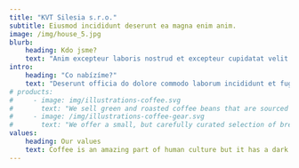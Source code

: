 ```yaml
---
title: "KVT Silesia s.r.o."
subtitle: Eiusmod incididunt deserunt ea magna enim anim.
image: /img/house_5.jpg
blurb:
    heading: Kdo jsme?
    text: "Anim excepteur laboris nostrud et excepteur cupidatat velit. Ex non eiusmod mollit dolore dolor sint culpa duis. Anim velit eu id tempor adipisicing labore magna anim."
intro:
    heading: "Co nabízíme?"
    text: "Deserunt officia do dolore commodo laborum incididunt et fugiat esse ad occaecat cupidatat ullamco. Culpa dolor ad non sunt magna ut. Labore sit Lorem exercitation adipisicing cupidatat. Officia ex culpa esse commodo veniam irure laborum ad do tempor amet non consectetur. Id tempor deserunt aute amet laborum ad aliqua cillum. Velit est adipisicing ullamco dolor nulla amet labore eiusmod ipsum exercitation."
# products:
#     - image: img/illustrations-coffee.svg
#       text: "We sell green and roasted coffee beans that are sourced directly from independent farmers and farm cooperatives. We’re proud to offer a variety of coffee beans grown with great care for the environment and local communities. Check our post or contact us directly for current availability."
#     - image: /img/illustrations-coffee-gear.svg
#       text: "We offer a small, but carefully curated selection of brewing gear and tools for every taste and experience level. No matter if you roast your own beans or just bought your first french press, you’ll find a gadget to fall in love with in our shop."
values:
    heading: Our values
    text: Coffee is an amazing part of human culture but it has a dark side too – one of colonialism and mindless abuse of natural resources and human lives. We want to turn this around and return the coffee trade to the drink’s exhilarating, empowering and unifying nature.
---
```



